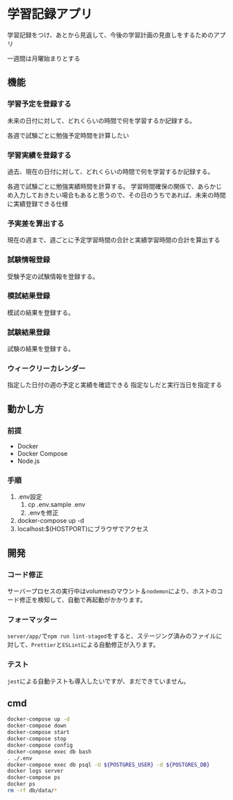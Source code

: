 # 学習記録アプリ

学習記録をつけ、あとから見返して、今後の学習計画の見直しをするためのアプリ

一週間は月曜始まりとする

## 機能

### 学習予定を登録する

未来の日付に対して、どれくらいの時間で何を学習するか記録する。

各週で試験ごとに勉強予定時間を計算したい

### 学習実績を登録する

過去、現在の日付に対して、どれくらいの時間で何を学習するか記録する。

各週で試験ごとに勉強実績時間を計算する。
学習時間確保の関係で、あらかじめ入力しておきたい場合もあると思うので、その日のうちであれば、未来の時間に実績登録できる仕様

### 予実差を算出する

現在の週まで、週ごとに予定学習時間の合計と実績学習時間の合計を算出する

### 試験情報登録

受験予定の試験情報を登録する。

### 模試結果登録

模試の結果を登録する。

### 試験結果登録

試験の結果を登録する。

### ウィークリーカレンダー

指定した日付の週の予定と実績を確認できる
指定なしだと実行当日を指定する

## 動かし方

### 前提

- Docker
- Docker Compose
- Node.js

### 手順

1. .env設定
   1. cp .env.sample .env
   2. .envを修正
2. docker-compose up -d
3. localhost:${HOSTPORT}にブラウザでアクセス

## 開発

### コード修正

サーバープロセスの実行中はvolumesのマウント＆`nodemon`により、ホストのコード修正を検知して、自動で再起動がかかります。

### フォーマッター

`server/app/`で`npm run lint-staged`をすると、ステージング済みのファイルに対して、`Prettier`と`ESLint`による自動修正が入ります。

### テスト

`jest`による自動テストも導入したいですが、まだできていません。

## cmd

```sh
docker-compose up -d
docker-compose down
docker-compose start
docker-compose stop
docker-compose config
docker-compose exec db bash
. ./.env
docker-compose exec db psql -U ${POSTGRES_USER} -d ${POSTGRES_DB}
docker logs server
docker-compose ps
docker ps
rm -rf db/data/*
```
